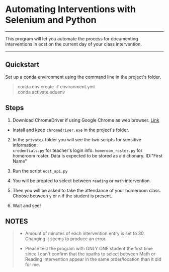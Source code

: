 # Automating Interventions with Selenium and Python
***

This program will let you automate the process for documenting interventions in ecst on the current day of your class intervention.   
***

## Quickstart

Set up a conda environment using the command line in the project's folder.  

> conda env create -f environment.yml  
> conda activate eduenv

## Steps

1. Download ChromeDriver if using Google Chrome as web browser. [Link](https://chromedriver.chromium.org/downloads) 
- Install and keep `chromedriver.exe` in the project's folder.  

2. In the `private/` folder you will see the two scripts for sensitive information:  
`credentials.py` for teacher's login info.  `homeroom_roster.py` for homeroom roster. Data is expected to be stored as a dictionary. ID:"First Name"  

3. Run the script `ecst_api.py`  

4. You will be propted to select between `reading` or `math` intervention.  

5. Then you will be asked to take the attendance of your homeroom class.  
   Choose between `y` or `n` if the student is present.  

6. Wait and see! 


## NOTES

> * Amount of minutes of each intervention entry is set to 30. Changing it seems to produce an error.
>
> * Please test the program with ONLY ONE student the first time since I can't confirm that the xpaths to select between Math or Reading Intervention appear in the same order/location than it did for me.



